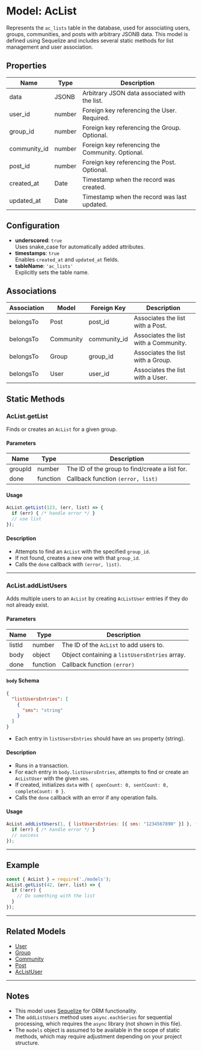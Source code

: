 # Model: AcList

Represents the `ac_lists` table in the database, used for associating users, groups, communities, and posts with arbitrary JSONB data. This model is defined using Sequelize and includes several static methods for list management and user association.

## Properties

| Name         | Type      | Description                                      |
|--------------|-----------|--------------------------------------------------|
| data         | JSONB     | Arbitrary JSON data associated with the list.    |
| user_id      | number    | Foreign key referencing the User. Required.      |
| group_id     | number    | Foreign key referencing the Group. Optional.     |
| community_id | number    | Foreign key referencing the Community. Optional. |
| post_id      | number    | Foreign key referencing the Post. Optional.      |
| created_at   | Date      | Timestamp when the record was created.           |
| updated_at   | Date      | Timestamp when the record was last updated.      |

## Configuration

- **underscored**: `true`  
  Uses snake_case for automatically added attributes.
- **timestamps**: `true`  
  Enables `created_at` and `updated_at` fields.
- **tableName**: `'ac_lists'`  
  Explicitly sets the table name.

## Associations

| Association         | Model      | Foreign Key | Description                                 |
|---------------------|------------|-------------|---------------------------------------------|
| belongsTo           | Post       | post_id     | Associates the list with a Post.            |
| belongsTo           | Community  | community_id| Associates the list with a Community.       |
| belongsTo           | Group      | group_id    | Associates the list with a Group.           |
| belongsTo           | User       | user_id     | Associates the list with a User.            |

## Static Methods

### AcList.getList

Finds or creates an `AcList` for a given group.

#### Parameters

| Name     | Type     | Description                                 |
|----------|----------|---------------------------------------------|
| groupId  | number   | The ID of the group to find/create a list for. |
| done     | function | Callback function `(error, list)`            |

#### Usage

```javascript
AcList.getList(123, (err, list) => {
  if (err) { /* handle error */ }
  // use list
});
```

#### Description

- Attempts to find an `AcList` with the specified `group_id`.
- If not found, creates a new one with that `group_id`.
- Calls the `done` callback with `(error, list)`.

---

### AcList.addListUsers

Adds multiple users to an `AcList` by creating `AcListUser` entries if they do not already exist.

#### Parameters

| Name     | Type     | Description                                         |
|----------|----------|-----------------------------------------------------|
| listId   | number   | The ID of the `AcList` to add users to.             |
| body     | object   | Object containing a `listUsersEntries` array.       |
| done     | function | Callback function `(error)`                         |

#### `body` Schema

```json
{
  "listUsersEntries": [
    {
      "sms": "string"
    }
  ]
}
```

- Each entry in `listUsersEntries` should have an `sms` property (string).

#### Description

- Runs in a transaction.
- For each entry in `body.listUsersEntries`, attempts to find or create an `AcListUser` with the given `sms`.
- If created, initializes `data` with `{ openCount: 0, sentCount: 0, completeCount: 0 }`.
- Calls the `done` callback with an error if any operation fails.

#### Usage

```javascript
AcList.addListUsers(1, { listUsersEntries: [{ sms: "1234567890" }] }, (err) => {
  if (err) { /* handle error */ }
  // success
});
```

---

## Example

```javascript
const { AcList } = require('./models');
AcList.getList(42, (err, list) => {
  if (!err) {
    // Do something with the list
  }
});
```

---

## Related Models

- [User](./User.md)
- [Group](./Group.md)
- [Community](./Community.md)
- [Post](./Post.md)
- [AcListUser](./AcListUser.md)

---

## Notes

- This model uses [Sequelize](https://sequelize.org/) for ORM functionality.
- The `addListUsers` method uses `async.eachSeries` for sequential processing, which requires the `async` library (not shown in this file).
- The `models` object is assumed to be available in the scope of static methods, which may require adjustment depending on your project structure.